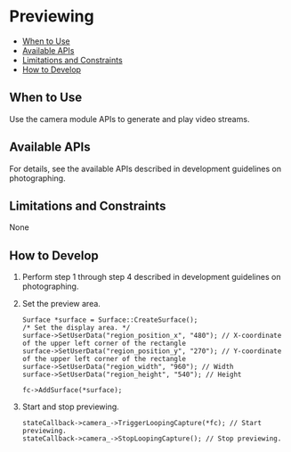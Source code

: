 # Previewing<a name="EN-US_TOPIC_0000001055394496"></a>

-   [When to Use](#en-us_topic_0000001051930577_section186634310418)
-   [Available APIs](#en-us_topic_0000001051930577_section125479541744)
-   [Limitations and Constraints](#en-us_topic_0000001051930577_section1165911177314)
-   [How to Develop](#en-us_topic_0000001051930577_section34171333656)

## When to Use<a name="en-us_topic_0000001051930577_section186634310418"></a>

Use the camera module APIs to generate and play video streams.

## Available APIs<a name="en-us_topic_0000001051930577_section125479541744"></a>

For details, see the available APIs described in development guidelines on photographing.

## Limitations and Constraints<a name="en-us_topic_0000001051930577_section1165911177314"></a>

None

## How to Develop<a name="en-us_topic_0000001051930577_section34171333656"></a>

1.  Perform step 1 through step 4 described in development guidelines on photographing.
2.  Set the preview area.

    ```
    Surface *surface = Surface::CreateSurface();
    /* Set the display area. */
    surface->SetUserData("region_position_x", "480"); // X-coordinate of the upper left corner of the rectangle
    surface->SetUserData("region_position_y", "270"); // Y-coordinate of the upper left corner of the rectangle
    surface->SetUserData("region_width", "960"); // Width
    surface->SetUserData("region_height", "540"); // Height
    
    fc->AddSurface(*surface);
    ```

3.  Start and stop previewing.

    ```
    stateCallback->camera_->TriggerLoopingCapture(*fc); // Start previewing.
    stateCallback->camera_->StopLoopingCapture(); // Stop previewing.
    ```


